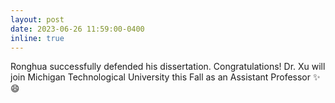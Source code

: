 ```yaml
---
layout: post
date: 2023-06-26 11:59:00-0400
inline: true
---
```


Ronghua successfully defended his dissertation. Congratulations! Dr. Xu will join Michigan Technological University this Fall as an Assistant Professor :sparkles: :smile:
